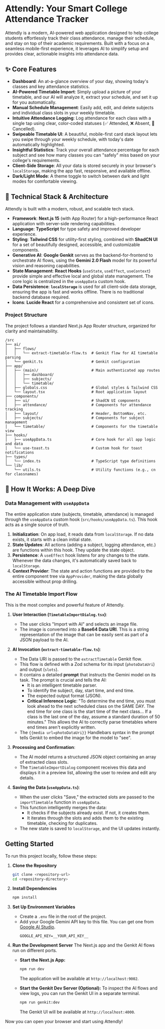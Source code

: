 # Attendly: Your Smart College Attendance Tracker

Attendly is a modern, AI-powered web application designed to help college students effortlessly track their class attendance, manage their schedule, and stay on top of their academic requirements. Built with a focus on a seamless mobile-first experience, it leverages AI to simplify setup and provides clear, actionable insights into attendance data.

## ✨ Core Features

- **Dashboard**: An at-a-glance overview of your day, showing today's classes and key attendance statistics.
- **AI-Powered Timetable Import**: Simply upload a picture of your timetable, and our AI will analyze it, extract your schedule, and set it up for you automatically.
- **Manual Schedule Management**: Easily add, edit, and delete subjects and individual class slots in your weekly timetable.
- **Intuitive Attendance Logging**: Log attendance for each class with a single tap using clear, color-coded statuses (✅ Attended, ❌ Absent, 🚫 Cancelled).
- **Swipeable Timetable UI**: A beautiful, mobile-first card stack layout lets you swipe through your weekly schedule, with today's date automatically highlighted.
- **Insightful Statistics**: Track your overall attendance percentage for each subject and see how many classes you can "safely" miss based on your college's requirements.
- **Client-Side Storage**: All your data is stored securely in your browser's `localStorage`, making the app fast, responsive, and available offline.
- **Dark/Light Mode**: A theme toggle to switch between dark and light modes for comfortable viewing.

## 🚀 Technical Stack & Architecture

Attendly is built with a modern, robust, and scalable tech stack.

- **Framework**: **Next.js 15** (with App Router) for a high-performance React application with server-side rendering capabilities.
- **Language**: **TypeScript** for type safety and improved developer experience.
- **Styling**: **Tailwind CSS** for utility-first styling, combined with **ShadCN UI** for a set of beautifully designed, accessible, and customizable components.
- **Generative AI**: **Google Genkit** serves as the backend-for-frontend to orchestrate AI flows, using the **Gemini 2.0 Flash** model for its powerful vision and reasoning capabilities.
- **State Management**: **React Hooks** (`useState`, `useEffect`, `useContext`) provide simple and effective local and global state management. The core logic is centralized in the `useAppData` custom hook.
- **Data Persistence**: **`localStorage`** is used for all client-side data storage, ensuring the app is fast and works offline. There is no traditional backend database required.
- **Icons**: **Lucide React** for a comprehensive and consistent set of icons.

### Project Structure

The project follows a standard Next.js App Router structure, organized for clarity and maintainability.

```
/src
├── ai/
│   ├── flows/
│   │   └── extract-timetable-flow.ts  # Genkit flow for AI timetable parsing
│   └── genkit.ts                      # Genkit configuration
├── app/
│   ├── (main)/                        # Main authenticated app routes
│   │   ├── dashboard/
│   │   ├── subjects/
│   │   └── timetable/
│   ├── globals.css                    # Global styles & Tailwind CSS
│   └── layout.tsx                     # Root application layout
├── components/
│   ├── ui/                            # ShadCN UI components
│   ├── attendance/                    # Components for attendance tracking
│   ├── layout/                        # Header, BottomNav, etc.
│   ├── subjects/                      # Components for subject management
│   └── timetable/                     # Components for the timetable view
├── hooks/
│   ├── useAppData.ts                  # Core hook for all app logic and data
│   └── use-toast.ts                   # Custom hook for toast notifications
├── types/
│   └── index.ts                       # TypeScript type definitions
└── lib/
    └── utils.ts                       # Utility functions (e.g., cn for classnames)
```

## 🧠 How It Works: A Deep Dive

### Data Management with `useAppData`

The entire application state (subjects, timetable, attendance) is managed through the `useAppData` custom hook (`src/hooks/useAppData.ts`). This hook acts as a single source of truth.

1.  **Initialization**: On app load, it reads data from `localStorage`. If no data exists, it starts with a clean initial state.
2.  **State Updates**: All actions (adding a subject, logging attendance, etc.) are functions within this hook. They update the state object.
3.  **Persistence**: A `useEffect` hook listens for any changes to the state. Whenever the data changes, it's automatically saved back to `localStorage`.
4.  **Context Provider**: The state and action functions are provided to the entire component tree via `AppProvider`, making the data globally accessible without prop drilling.

### The AI Timetable Import Flow

This is the most complex and powerful feature of Attendly.

1.  **User Interaction (`TimetableImportDialog.tsx`)**:
    - The user clicks "Import with AI" and selects an image file.
    - The image is converted into a **Base64 Data URI**. This is a string representation of the image that can be easily sent as part of a JSON payload to the AI.

2.  **AI Invocation (`extract-timetable-flow.ts`)**:
    - The Data URI is passed to the `extractTimetable` Genkit flow.
    - This flow is defined with a Zod schema for its input (`photoDataUri`) and output (`slots`).
    - It contains a detailed **prompt** that instructs the Gemini model on its task. The prompt is crucial and tells the AI:
        - It is an intelligent timetable parser.
        - To identify the subject, day, start time, and end time.
        - The expected output format (JSON).
        - **Critical Inference Logic**: "To determine the end time, you must look ahead to the next scheduled class on the SAME DAY. The end time for one class is the start time of the next class... If a class is the last one of the day, assume a standard duration of 50 minutes." This allows the AI to correctly parse timetables where end times aren't explicitly written.
    - The `{{media url=photoDataUri}}` Handlebars syntax in the prompt tells Genkit to embed the image for the model to "see".

3.  **Processing and Confirmation**:
    - The AI model returns a structured JSON object containing an array of extracted class slots.
    - The `TimetableImportDialog` component receives this data and displays it in a preview list, allowing the user to review and edit any details.

4.  **Saving the Data (`useAppData.ts`)**:
    - When the user clicks "Save," the extracted slots are passed to the `importTimetable` function in `useAppData`.
    - This function intelligently merges the data:
        - It checks if the subjects already exist. If not, it creates them.
        - It iterates through the slots and adds them to the existing timetable, checking for duplicates.
    - The new state is saved to `localStorage`, and the UI updates instantly.

## Getting Started

To run this project locally, follow these steps:

1.  **Clone the Repository**
    ```bash
    git clone <repository-url>
    cd <repository-directory>
    ```

2.  **Install Dependencies**
    ```bash
    npm install
    ```

3.  **Set Up Environment Variables**
    - Create a `.env` file in the root of the project.
    - Add your Google Gemini API key to this file. You can get one from [Google AI Studio](https://aistudio.google.com/).
      ```
      GOOGLE_API_KEY=__YOUR_API_KEY__
      ```

4.  **Run the Development Server**
    The Next.js app and the Genkit AI flows run on different ports.

    - **Start the Next.js App:**
      ```bash
      npm run dev
      ```
      The application will be available at `http://localhost:9002`.

    - **Start the Genkit Dev Server (Optional):**
      To inspect the AI flows and view logs, you can run the Genkit UI in a separate terminal.
      ```bash
      npm run genkit:dev
      ```
      The Genkit UI will be available at `http://localhost:4000`.

Now you can open your browser and start using Attendly!
